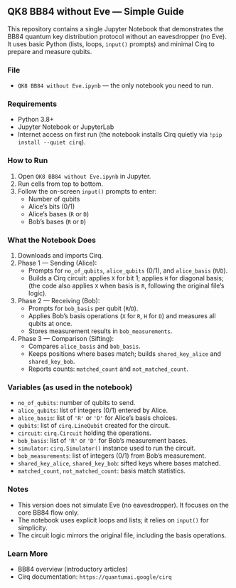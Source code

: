 ## QK8 BB84 without Eve — Simple Guide

This repository contains a single Jupyter Notebook that demonstrates the BB84 quantum key distribution protocol without an eavesdropper (no Eve). It uses basic Python (lists, loops, `input()` prompts) and minimal Cirq to prepare and measure qubits.

### File
- `QK8 BB84 without Eve.ipynb` — the only notebook you need to run.

### Requirements
- Python 3.8+
- Jupyter Notebook or JupyterLab
- Internet access on first run (the notebook installs Cirq quietly via `!pip install --quiet cirq`).

### How to Run
1. Open `QK8 BB84 without Eve.ipynb` in Jupyter.
2. Run cells from top to bottom.
3. Follow the on-screen `input()` prompts to enter:
   - Number of qubits
   - Alice’s bits (0/1)
   - Alice’s bases (`R` or `D`)
   - Bob’s bases (`R` or `D`)

### What the Notebook Does
1. Downloads and imports Cirq.
2. Phase 1 — Sending (Alice):
   - Prompts for `no_of_qubits`, `alice_qubits` (0/1), and `alice_basis` (`R`/`D`).
   - Builds a Cirq circuit: applies `X` for bit 1; applies `H` for diagonal basis; (the code also applies `X` when basis is `R`, following the original file’s logic).
3. Phase 2 — Receiving (Bob):
   - Prompts for `bob_basis` per qubit (`R`/`D`).
   - Applies Bob’s basis operations (`X` for `R`, `H` for `D`) and measures all qubits at once.
   - Stores measurement results in `bob_measurements`.
4. Phase 3 — Comparison (Sifting):
   - Compares `alice_basis` and `bob_basis`.
   - Keeps positions where bases match; builds `shared_key_alice` and `shared_key_bob`.
   - Reports counts: `matched_count` and `not_matched_count`.

### Variables (as used in the notebook)
- `no_of_qubits`: number of qubits to send.
- `alice_qubits`: list of integers (0/1) entered by Alice.
- `alice_basis`: list of `'R'` or `'D'` for Alice’s basis choices.
- `qubits`: list of `cirq.LineQubit` created for the circuit.
- `circuit`: `cirq.Circuit` holding the operations.
- `bob_basis`: list of `'R'` or `'D'` for Bob’s measurement bases.
- `simulator`: `cirq.Simulator()` instance used to run the circuit.
- `bob_measurements`: list of integers (0/1) from Bob’s measurement.
- `shared_key_alice`, `shared_key_bob`: sifted keys where bases matched.
- `matched_count`, `not_matched_count`: basis match statistics.

### Notes
- This version does not simulate Eve (no eavesdropper). It focuses on the core BB84 flow only.
- The notebook uses explicit loops and lists; it relies on `input()` for simplicity.
- The circuit logic mirrors the original file, including the basis operations.

### Learn More
- BB84 overview (introductory articles)
- Cirq documentation: `https://quantumai.google/cirq`


